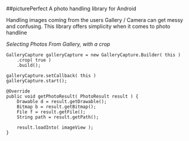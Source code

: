 ##picturePerfect
A photo handling library for Android 

Handling images coming from the users Gallery / Camera can get messy and confusing. This library offers simplicity when it comes to photo handline

_Selecting Photos From Gallery, with a crop_

```
GalleryCapture galleryCapture = new GalleryCapture.Builder( this )
    .crop( true )
    .build();
    
galleryCapture.setCallback( this )
galleryCapture.start();

@Override
public void getPhotoResult( PhotoResult result ) {
    Drawable d = result.getDrawable();
    Bitmap b = result.getBitmap();
    File f = result.getFile();
    String path = result.getPath();
    
    result.loadInto( imageView );
}
```
